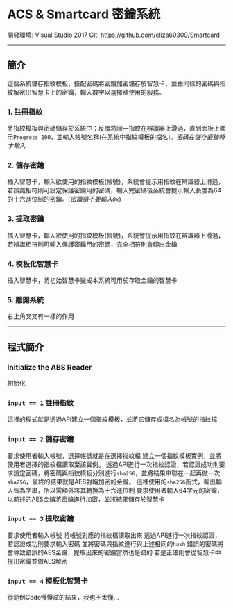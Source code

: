 # ACS & Smartcard 密鑰系統
開發環境: Visual Studio 2017
Git: https://github.com/eliza60309/Smartcard

---
## 簡介
這個系統儲存指紋模板，搭配密碼將密鑰加密儲存於智慧卡，並由同樣的密碼與指紋解密出智慧卡上的密鑰，輸入數字以選擇欲使用的服務。
### 1. 註冊指紋
將指紋模板與密碼儲存於系統中：反覆將同一指紋在辨識器上滑過，直到面板上顯示`Progress 100`，並輸入帳號名稱(在系統中指紋模板的檔名)。_密碼在儲存密鑰時才輸入_
### 2. 儲存密鑰
插入智慧卡，輸入欲使用的指紋模板(帳號)，系統會提示用指紋在辨識器上滑過，若辨識相符則可設定保護密鑰用的密碼，輸入完密碼後系統會提示輸入長度為64的十六進位制的密鑰。(_密鑰請不要輸入`0x`_)
### 3. 提取密鑰
插入智慧卡，輸入欲使用的指紋模板(帳號)，系統會提示用指紋在辨識器上滑過，若辨識相符則可輸入保護密鑰用的密碼，完全相符則會印出金鑰
### 4. 模板化智慧卡
插入智慧卡，將初始智慧卡變成本系統可用於存取金鑰的智慧卡
### 5. 離開系統
右上角叉叉有一樣的作用

---
## 程式簡介
### Initialize the ABS Reader
初始化
### `input == 1` 註冊指紋
這裡的程式就是透過API建立一個指紋模板，並將它儲存成檔名為帳號的指紋檔
### `input == 2` 儲存密鑰
要求使用者輸入帳號，選擇帳號就是在選擇指紋檔
建立一個指紋模板實例，並將使用者選擇的指紋檔讀取至該實例。
透過API進行一次指紋認證，若認證成功則要求設定密碼，將密碼與指紋模板分別進行`sha256`，並將結果串聯在一起再做一次`sha256`，最終的結果就是AES對稱加密的金鑰。
這裡使用的`sha256`函式，輸出輸入皆為字串，所以需額外將其轉換為十六進位制
要求使用者輸入64字元的密鑰，以前述的AES金鑰將密鑰進行加密，並將結果儲存於智慧卡
### `input == 3` 提取密鑰
要求使用者輸入帳號
將帳號對應的指紋檔讀取出來
透過API進行一次指紋認證，若認證成功則要求輸入密碼
並將密碼與指紋進行與上述相同的`hash`
錯誤的密碼將會導致錯誤的AES金鑰，提取出來的密鑰當然也是錯的
若是正確則會從智慧卡中提出密鑰並做AES解密
### `input == 4` 模板化智慧卡
從範例Code慢慢試的結果，我也不太懂...
